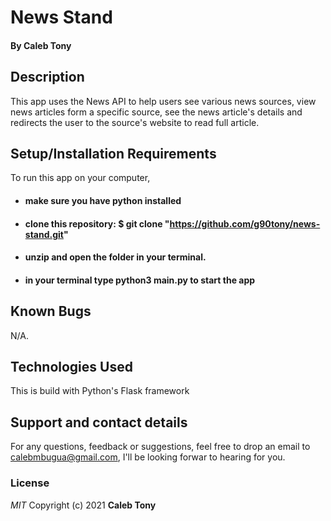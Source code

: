 # News Stand

#### By **Caleb Tony**

## Description

This app uses the News API to help users see various news sources, view news articles form a specific source, see the news article's details and redirects the user to the source's website to read full article.

## Setup/Installation Requirements

To run this app on your computer,

- #### make sure you have python installed
- #### clone this repository: $ git clone "https://github.com/g90tony/news-stand.git"
- #### unzip and open the folder in your terminal.
- #### in your terminal type python3 main.py to start the app

## Known Bugs

N/A.

## Technologies Used

This is build with Python's Flask framework

## Support and contact details

For any questions, feedback or suggestions, feel free to drop an email to calebmbugua@gmail.com, I'll be looking forwar to hearing for you.

### License

_MIT_
Copyright (c) 2021 **Caleb Tony**
